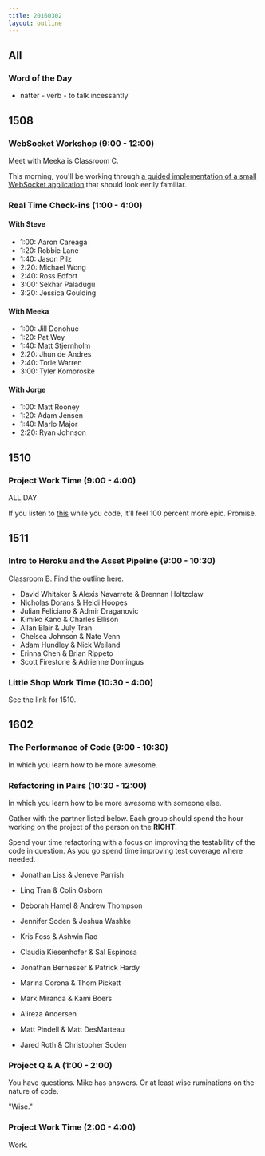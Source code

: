 ```yaml
---
title: 20160302
layout: outline
---
```


## All

### Word of the Day

* natter - verb - to talk incessantly


## 1508

### WebSocket Workshop (9:00 - 12:00)

Meet with Meeka is Classroom C.

This morning, you'll be working through [a guided implementation of a small WebSocket application][ww] that should look eerily familiar.

[ww]: https://github.com/turingschool/lesson_plans/blob/master/ruby_04-apis_and_scalability/websockets_workshop.markdown

### Real Time Check-ins (1:00 - 4:00)

#### With Steve

 * 1:00: Aaron Careaga
 * 1:20: Robbie Lane
 * 1:40: Jason Pilz
 * 2:20: Michael Wong
 * 2:40: Ross Edfort
 * 3:00: Sekhar Paladugu
 * 3:20: Jessica Goulding

#### With Meeka

 * 1:00: Jill Donohue
 * 1:20: Pat Wey
 * 1:40: Matt Stjernholm
 * 2:20: Jhun de Andres
 * 2:40: Torie Warren
 * 3:00: Tyler Komoroske

#### With Jorge

* 1:00: Matt Rooney
* 1:20: Adam Jensen
* 1:40: Marlo Major
* 2:20: Ryan Johnson



## 1510

### Project Work Time (9:00 - 4:00)

ALL DAY

If you listen to [this](http://www.youtube.com/watch?v=GzLZJaAm2hw) while
you code, it'll feel 100 percent more epic. Promise.


## 1511

### Intro to Heroku and the Asset Pipeline (9:00 - 10:30)

Classroom B. Find the outline [here](https://github.com/turingschool/lesson_plans/blob/master/ruby_02-web_applications_with_ruby/intro_to_the_asset_pipeline.markdown). 

* David Whitaker & Alexis Navarrete & Brennan Holtzclaw
* Nicholas Dorans & Heidi Hoopes
* Julian Feliciano & Admir Draganovic
* Kimiko Kano & Charles Ellison
* Allan Blair & July Tran
* Chelsea Johnson & Nate Venn
* Adam Hundley & Nick Weiland
* Erinna Chen & Brian Rippeto
* Scott Firestone & Adrienne Domingus

### Little Shop Work Time (10:30 - 4:00)

See the link for 1510.


## 1602

### The Performance of Code (9:00 - 10:30)

In which you learn how to be more awesome.

### Refactoring in Pairs (10:30 - 12:00)

In which you learn how to be more awesome with someone else.

Gather with the partner listed below. Each group should spend the hour
working on the project of the person on the __RIGHT__.

Spend your time refactoring with a focus on improving the testability of
the code in question. As you go spend time improving test coverage where needed.

* Jonathan Liss       & Jeneve Parrish
* Ling Tran           & Colin Osborn
* Deborah Hamel       & Andrew Thompson
* Jennifer Soden      & Joshua Washke
* Kris Foss           & Ashwin Rao
* Claudia Kiesenhofer & Sal Espinosa
* Jonathan Bernesser  & Patrick Hardy
* Marina Corona       & Thom Pickett
* Mark Miranda        & Kami Boers

* Alireza Andersen
* Matt Pindell        & Matt DesMarteau
* Jared Roth          & Christopher Soden

### Project Q & A (1:00 - 2:00)

You have questions. Mike has answers. Or at least wise ruminations on the
nature of code.

"Wise."

### Project Work Time (2:00 - 4:00)

Work.
